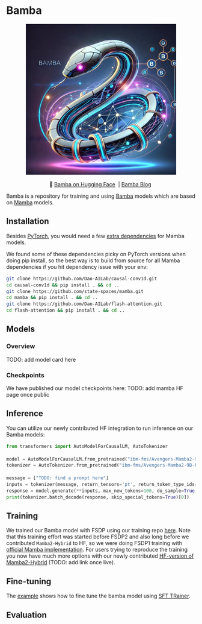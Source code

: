 # Bamba

<p align="center">
  <img src="/bamba.jpeg" width="400"/>
</p>

<p align="center">
        🤗 <a href="https://huggingface.co/ibm-fms/Avengers-Mamba2-9B"> Bamba on Hugging Face</a>&nbsp | <a href="TODO"> Bamba Blog</a>&nbsp
<br>

Bamba is a repository for training and using [Bamba](https://huggingface.co/ibm-fms/Avengers-Mamba2-9B) models which are based on [Mamba](https://github.com/state-spaces/mamba) models.


## Installation

Besides [PyTorch](https://pytorch.org/), you would need a few [extra dependencies](https://github.com/state-spaces/mamba?tab=readme-ov-file#installation) for
Mamba models.

We found some of these dependencies picky on PyTorch versions when doing pip install, so 
the best way is to build from source for all Mamba dependencies if you hit dependency 
issue with your env:
```bash
git clone https://github.com/Dao-AILab/causal-conv1d.git
cd causal-conv1d && pip install . && cd ..
git clone https://github.com/state-spaces/mamba.git
cd mamba && pip install . && cd ..
git clone https://github.com/Dao-AILab/flash-attention.git
cd flash-attention && pip install . && cd ..
```


## Models

### Overview
TODO: add model card here

### Checkpoints
We have published our model checkpoints here: TODO: add mamba HF page once public


## Inference
You can utilize our newly contributed HF integration to run inference on our Bamba models:
```python
from transformers import AutoModelForCausalLM, AutoTokenizer

model = AutoModelForCausalLM.from_pretrained("ibm-fms/Avengers-Mamba2-9B-hf")
tokenizer = AutoTokenizer.from_pretrained("ibm-fms/Avengers-Mamba2-9B-hf")

message = ["TODO: find a prompt here"]
inputs = tokenizer(message, return_tensors='pt', return_token_type_ids=False)
response = model.generate(**inputs, max_new_tokens=100, do_sample=True, top_k=50, top_p=0.95)
print(tokenizer.batch_decode(response, skip_special_tokens=True)[0])

```


## Training

We trained our Bamba model with FSDP using our training repo [here](https://github.com/foundation-model-stack/fms-fsdp/tree/mamba-new).
Note that this training effort was started before FSDP2 and also long before we contributed
`Mamba2-Hybrid` to HF, so we were doing FSDP1 training with [official Mamba implementation](https://github.com/state-spaces/mamba).
For users trying to reproduce the training you now have much more options with our newly
contributed [HF-version of Mamba2-Hybrid]() (TODO: add link once live).


## Fine-tuning

The [example](./tuning/Fine-tuning.md) shows how to fine tune the bamba model using [SFT TRainer](https://huggingface.co/docs/trl/en/sft_trainer#supervised-fine-tuning-trainer).

## Evaluation



